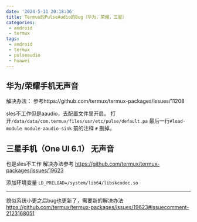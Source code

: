 ```yaml
---
date: '2024-5-11 20:18:36'
title: Termux的PulseAudio的Bug（华为，荣耀，三星）
categories: 
 - android
 - termux
tags:
 - android
 - termux
 - pulseaudio
 - huawei
---
```


## 华为/荣耀手机无声音
解决办法：
参考https://github.com/termux/termux-packages/issues/11208

sles不工作但是aaudio，去配置文件里开启。
打开`/data/data/com.termux/files/usr/etc/pulse/default.pa`
最后一行`#load-module module-aaudio-sink` 前的注释 `#` 删掉。

## 三星手机（One UI 6.1） 无声音
也是sles不工作
解决办法参考
https://github.com/termux/termux-packages/issues/19623

添加环境变量
`LD_PRELOAD=/system/lib64/libskcodec.so`

----
貌似系统小更之后bug也更新了，需要新的解决办法
https://github.com/termux/termux-packages/issues/19623#issuecomment-2123168051